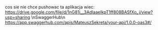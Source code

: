 cos sie nie chce pushowac ta aplikacja wiec:
https://drive.google.com/file/d/1nG81i__3AdlaaeIkpT1ff808BASfXo_j/view?usp=sharing
\nSwaggerHub\n
https://app.swaggerhub.com/apis/MateuszSekreta/your-api/1.0.0-oas3#/
